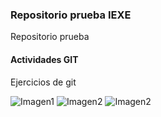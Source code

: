 ### Repositorio prueba IEXE 

Repositorio prueba 

#### Actividades GIT 

Ejercicios de git

![Imagen1](https://user-images.githubusercontent.com/92281318/142954207-16ca878f-37b9-4524-9da8-2444f16b274e.png)
![Imagen2](https://user-images.githubusercontent.com/92281318/142954295-749ba7e4-7a21-487a-bb07-fe3c9e3b72fa.png)
![Imagen2](https://user-images.githubusercontent.com/92281318/142954295-749ba7e4-7a21-487a-bb07-fe3c9e3b72fa.png)